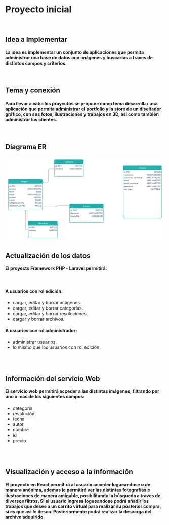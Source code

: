 # Proyecto inicial
<br />

## Idea a Implementar

#### La idea es implementar un conjunto de aplicaciones que permita administrar una base de datos con imágenes y buscarlos a traves de distintos campos y criterios.  
<br />

## Tema y conexión

#### Para llevar a cabo los proyectos se propone como tema desarrollar una aplicación que permita administrar el portfolio y la store de un diseñador gráfico, con sus fotos, ilustraciones y trabajos en 3D, asi como también administrar los clientes. 
<br />

## Diagrama ER

![Diagrama ER](img.png)

## Actualización de los datos

#### El proyecto Framework PHP - Laravel permitirá:
<br />

#### A usuarios con rol edición:

* cargar, editar y borrar imágenes.
* cargar, editar y borrar categorías.
* cargar, editar y borrar resoluciones.
* cargar y borrar archivos.


#### A usuarios con rol administrador:

* administrar usuarios.
* lo mismo que los usuarios con rol edición.
<br />
<br />


## Información del servicio Web

#### El servicio web permitirá acceder a las distintas imágenes, filtrando por uno o mas de los siguientes campos:

* categoría
* resolución
* fecha
* autor
* nombre
* id
* precio
<br />
<br />


## Visualización y acceso a la información

#### El proyecto en React permitirá al usuario acceder logueandose o de manera anónima, ademas le permitirá ver las distintas fotografiás e ilustraciones de manera amigable, posibilitando la búsqueda a traves de diversos filtros. Si el usuario ingresa logueandose podrá añadir los trabajos que desee a un carrito virtual para realizar su posterior compra,  si es que asi lo desea. Posteriormente podrá realizar la descarga del archivo adquirido.

